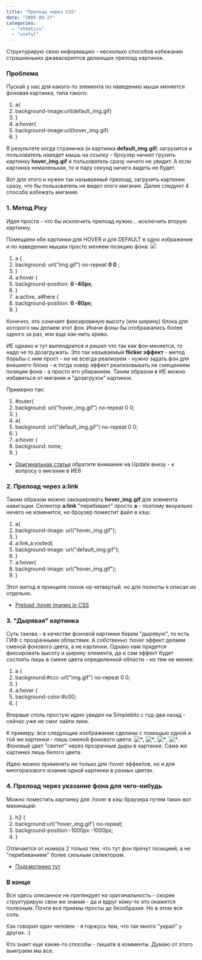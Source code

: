 ```yaml
---
title: "Прелоад через CSS"
date: "2005-09-27"
categories: 
  - "xhtmlcss"
  - "useful"
---
```


Структурирую свою информацию - несколько способов избежания страшненьких джаваскриптов делающих прелоад картинок.

### Проблема

Пускай у нас для какого-то элемента по наведению мыши меняется фоновая картинка, типа такого:

1. a{
2. background-image:url(default\_img.gif)
3. }
4. a:hover{
5. background-image:url(hover\_img.gif)
6. }

В результате когда страничка (и картинка **default\_img.gif**) загрузится и пользователь наведет мышь на ссылку - броузер начнет грузить картинку **hover\_img.gif** и пользователь сразу ничего не увидит. А если картинка немаленькая, то и пару секунд ничего видеть не будет.

Вот для этого и нужен так называемый прелоад, загрузить картинки сразу, что бы пользователь не видел этого мигания. Далее следуют 4 способа избежать мигания.

### 1\. Метод Pixy

Идея проста - что бы исключить прелоад нужно... исключить вторую картинку.

Помещаем обе картинки для HOVER и для DEFAULT в одно избражение и по наведению мышки просто меняем позицию фона: ![](/images/img.gif)

1. a {
2. background: url("img.gif") no-repeat **0 0** ;
3. }
4. a:hover {
5. background-position: **0 -40px**;
6. }
7. a:active, a#here {
8. background-position: **0 -80px**;
9. }

Конечно, это означает фиксированую высоту (или ширину) блока для которого мы делаем этот фон. Иначе фоны бы отображались более одного за раз, или еще как-нить криво.

ИЕ однако и тут выпендрился и решил что так как фон меняется, то надо че то дозагружать. Это так называемый **flicker эффект** - метод борьбы с ним прост - но не всегда реализуем - нужно задать фон для внешнего блока - и тогда ховер эффект реализовывать не смещением позиции фона - а просто его убиранием. Таким образом в ИЕ можно избавиться от мигания и "дозагрузок" картинок.

Примерно так:

1. #outer{
2. background: url("hover\_img.gif") no-repeat 0 0;
3. }
4. a{
5. background: url("default\_img.gif") no-repeat 0 0;
6. }
7. a:hover {
8. background: none;
9. }

- [Оригинальная статья](http://wellstyled.com/css-nopreload-rollovers.html) обратите внимание на Update внизу - к вопросу о мигании в ИЕ6

### 2\. Прелоад через a:link

Таким образом можно закэшировать **hover\_img.gif** для элемента навигации. Селектор **a:link** "перебивает" просто **a** - поэтому визуально ничего не изменится, но броузер поместит файл в кэш:

1. a{
2. background-image: url("hover\_img.gif");
3. }
4. a:link,a:visited{
5. background-image: url("default\_img.gif");
6. }
7. a:hover{
8. background-image: url("hover\_img.gif");
9. }

Этот метод в принципе похож на четвертый, но для полноты я описал их отдельно.

- [Preload :hover images in CSS](http://www.maratz.com/blog/archives/2005/06/22/preload-hover-images-in-css/)

### 3\. "Дырявая" картинка

Суть такова - в качестве фоновой картинки берем "дырявую", то есть ГИФ с прозрачными областями. А собственно :hover эффект делаем сменой фонового цвета, а не картинки. Однако нам придется фиксировать высоту и ширину элемента, да и сам эффект будет состоять лишь в смене цвета определенной области - но тем не менее:

1. a {
2. background:#ccc url("img.gif") no-repeat 0 0;
3. }
4. a:hover {
5. background-color:#c00;
6. {

Впервые столь простую идею увидел на Simplebits с год-два назад - сейчас уже не смог найти линк.

К примеру: все следующие изображения сделаны с помощью одной и той же картинки - лишь сменой фонового цвета: ![*](/images/issue.gif), ![*](/images/issue.gif), ![*](/images/issue.gif), ![*](/images/issue.gif). Фоновый цвет "светит" через прозрачные дыры в картинке. Сама же картинка лишь белого цвета.

Идею можно применять не только для :hover эффектов, но и для многоразового юзания одной картинки в разных цветах.

### 4\. Прелоад через указание фона для чего-нибудь

Можно поместить картинку для :hover в кэш браузера путем таких вот махинаций:

1. h2 {
2. background:url("hover\_img.gif') no-repeat;
3. background-position:-1000px -1000px;
4. }

Отличается от номера 2 только тем, что тут фон прячут позицией, а не "перебиванием" более сильным селектором.

- [Подсмотрено тут](http://www.paulpgriffin.com/css/tabs/tabs.html)

### В конце

Все здесь описанное не претендует на оригинальность - скорее структурирую свои же знания - да и вдруг кому-то это окажется полезным. Почти все приемы просты до безобразия. Но в этом вся соль.

Как говорил один человек - я горжусь тем, что так много "украл" у других. :)

Кто знает еще какие-то способы - пишите в комменты. Думаю от этого выиграем мы все.
